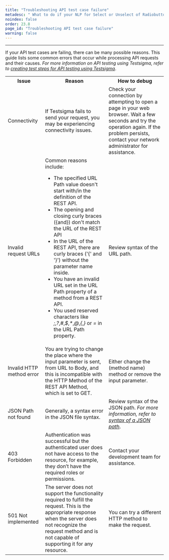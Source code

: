 ```yaml
---
title: "Troubleshooting API test case failure"
metadesc: " What to do if your NLP for Select or Unselect of Radiobutton does not seem to work."
noindex: false
order: 23.8
page_id: "Troubleshooting API test case failure"
warning: false
---
```

---
If your API test cases are failing, there can be many possible reasons. This guide lists some common errors that occur while processing API requests and their causes. *For more information on API testing using Testsigma, refer to [creating test steps for API testing using Testsigma](https://testsigma.com/docs/test-cases/create-steps-restapi/overview/)*.

<table>
  <tr>
    <th>Issue</th>
    <th>Reason</th>
    <th>How to debug</th>
  </tr>
  <tr>
    <td>Connectivity</td>
    <td>If Testsigma fails to send your request, you may be experiencing connectivity issues.</td>
    <td>Check your connection by attempting to open a page in your web browser.
Wait a few seconds and try the operation again. If the problem persists, contact your network administrator for assistance.</td>
  </tr>
  <tr>
    <td>Invalid request URLs</td>
    <td>Common reasons include:<ul>
  <li>The specified URL Path value doesn't start with/in the definition of the REST API.</li>
  <li>The opening and closing curly braces ({and}) don't match the URL of the REST API</li>
  <li>In the URL of the REST API, there are curly braces ('{' and '}') without the parameter name inside.</li>
  <li>You have an invalid URL set in the URL Path property of a method from a REST API.
</li>
<li>You used reserved characters like<em> ;</em>,<em>?</em>,<em>#</em>,<em>$</em>,<em>*</em>,<em>@</em>,<em>{</em>,<em>}</em> or <em>=</em> in the URL Path property.</li>
</ul></td>
<td>Review syntax of the URL path.</td>
  </tr>
  <tr>
  <td>Invalid HTTP method error</td>
  <td>You are trying to change the place where the input parameter is sent, from URL to Body, and this is incompatible with the HTTP Method of the REST API Method, which is set to GET.</td>
  <td>Either change the (method name) method or remove the input parameter.</td>
  </tr>
  <tr>
  <td>JSON Path not found</td>
  <td>Generally, a syntax error in the JSON file syntax.</td>
  <td>Review syntax of the JSON path. <em>For more information, refer to <a href="https://testsigma.com/tutorials/rest-api-testing/what-is-jsonpath/#syntax">syntax of a JSON path</a></em>.</td>
  </tr>
  <tr>
  <td>403 Forbidden</td>
  <td>Authentication was successful but the authenticated user does not have access to the resource, for example, they don’t have the required roles or permissions.</td>
  <td>Contact your development team for assistance.</td>
  </tr>
  <tr>
  <td>501 Not implemented</td>
  <td>The server does not support the functionality required to fulfill the request. This is the appropriate response when the server does not recognize the request method and is not capable of supporting it for any resource.</td>
  <td>You can try a different HTTP method to make the request.</td>
  </tr>
</table>
